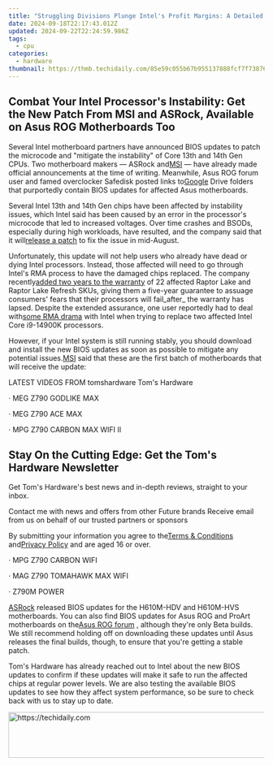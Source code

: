 ```yaml
---
title: "Struggling Divisions Plunge Intel's Profit Margins: A Detailed Look at the $1.nBillion Decrease"
date: 2024-09-18T22:17:43.012Z
updated: 2024-09-22T22:24:59.986Z
tags:
  - cpu
categories:
  - hardware
thumbnail: https://thmb.techidaily.com/85e59c055b67b955137888fcf7f73876f5aa865452b0b880700bbba9d50ba851.jpg
---
```


## Combat Your Intel Processor's Instability: Get the New Patch From MSI and ASRock, Available on Asus ROG Motherboards Too

Several Intel motherboard partners have announced BIOS updates to patch the microcode and "mitigate the instability" of Core 13th and 14th Gen CPUs. Two motherboard makers — ASRock and[MSI](https://www.tomshardware.com/tag/msi-microstar) — have already made official announcements at the time of writing. Meanwhile, Asus ROG forum user and famed overclocker Safedisk posted links to[Google](https://www.tomshardware.com/tag/google) Drive folders that purportedly contain BIOS updates for affected Asus motherboards.

 Several Intel 13th and 14th Gen chips have been affected by instability issues, which Intel said has been caused by an error in the processor's microcode that led to increased voltages. Over time crashes and BSODs, especially during high workloads, have resulted, and the company said that it will[release a patch](https://www.tomshardware.com/pc-components/cpus/intel-finally-announces-a-solution-for-cpu-crashing-errors-claims-elevated-voltages-are-the-root-cause-fix-coming-by-mid-august) to fix the issue in mid-August.

 Unfortunately, this update will not help users who already have dead or dying Intel processors. Instead, those affected will need to go through Intel's RMA process to have the damaged chips replaced. The company recently[added two years to the warranty](https://www.tomshardware.com/pc-components/cpus/intel-releases-extended-warranty-details-for-13th-and-14th-gen-chips-list-includes-core-i5-i7-and-i9-processors) of 22 affected Raptor Lake and Raptor Lake Refresh SKUs, giving them a five-year guarantee to assuage consumers' fears that their processors will fail_after_ the warranty has lapsed. Despite the extended assurance, one user reportedly had to deal with[some RMA drama](https://www.tomshardware.com/pc-components/cpus/intel-customer-bemoans-cpu-rma-process) with Intel when trying to replace two affected Intel Core i9-14900K processors.

 However, if your Intel system is still running stably, you should download and install the new BIOS updates as soon as possible to mitigate any potential issues.[MSI](https://go.redirectingat.com/?id=92X1584492&xcust=tomshardware%5Fus%5F1758045944714752797&xs=1&url=https%3A%2F%2Fwww.msi.com%2Fnews%2Fdetail%2FBIOS-Update-For-Intel-Core-14th-and-13th-Gen-Desktop-Processor-Instability-144258&sref=https%3A%2F%2Fwww.tomshardware.com%2Fpc-components%2Fcpus%2Fintels-patch-for-cpu-instability-and-crashing-issues-rolls-out-from-msi-and-asrock-asus-rog-motherboard-users-can-also-access-a-beta-update) said that these are the first batch of motherboards that will receive the update:

 LATEST VIDEOS FROM tomshardware Tom's Hardware

· MEG Z790 GODLIKE MAX

· MEG Z790 ACE MAX

· MPG Z790 CARBON MAX WIFI II

## Stay On the Cutting Edge: Get the Tom's Hardware Newsletter

 Get Tom's Hardware's best news and in-depth reviews, straight to your inbox.

 Contact me with news and offers from other Future brands  Receive email from us on behalf of our trusted partners or sponsors

 By submitting your information you agree to the[Terms & Conditions](https://futureplc.com/terms-conditions/) and[Privacy Policy](https://futureplc.com/privacy-policy/) and are aged 16 or over.

· MPG Z790 CARBON WIFI

· MAG Z790 TOMAHAWK MAX WIFI

· Z790M POWER

[ASRock](https://www.asrock.com/support/index.asp?cat=BIOS) released BIOS updates for the H610M-HDV and H610M-HVS motherboards. You can also find BIOS updates for Asus ROG and ProArt motherboards on the[Asus ROG forum](https://clk.tradedoubler.com/click?p=332082&a=2384895&epi=tomshardware-us-9142888975741441971&url=https%3A%2F%2Frog-forum.asus.com%2Ft5%2Fintel-700-600-series%2Fraptorlake-resources%2Fm-p%2F1034564%2Fhighlight%2Ftrue%23M24284#M24284) , although they're only Beta builds. We still recommend holding off on downloading these updates until Asus releases the final builds, though, to ensure that you're getting a stable patch.

 Tom's Hardware has already reached out to Intel about the new BIOS updates to confirm if these updates will make it safe to run the affected chips at regular power levels. We are also testing the available BIOS updates to see how they affect system performance, so be sure to check back with us to stay up to date.

<ins class="adsbygoogle"
     style="display:block"
     data-ad-format="autorelaxed"
     data-ad-client="ca-pub-7571918770474297"
     data-ad-slot="1223367746"></ins>

<ins class="adsbygoogle"
     style="display:block"
     data-ad-client="ca-pub-7571918770474297"
     data-ad-slot="8358498916"
     data-ad-format="auto"
     data-full-width-responsive="true"></ins>



<!-- affiliate ads begin -->
<a href="https://dhgate.sjv.io/c/5597632/1175223/12108" target="_top" id="1175223">
  <img src="//a.impactradius-go.com/display-ad/12108-1175223" border="0" alt="https://techidaily.com" width="728" height="90"/>
</a>
<img height="0" width="0" src="https://dhgate.sjv.io/i/5597632/1175223/12108" style="position:absolute;visibility:hidden;" border="0" />
<!-- affiliate ads end -->

